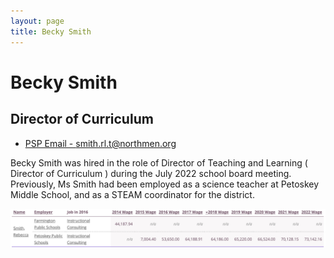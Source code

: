 ```yaml
---
layout: page
title: Becky Smith
---
```


# Becky Smith
## Director of Curriculum

- [PSP Email - smith.rl.t@northmen.org](mailto:smith.rl.t@northmen.org)

Becky Smith was hired in the role of Director of Teaching and Learning ( Director of Curriculum ) during the July 2022 school board meeting. Previously, Ms Smith had been employed as a science teacher at Petoskey Middle School, and as a STEAM coordinator for the district.

![Becky Smith Wages](/assets/images/smith_wages.png)

